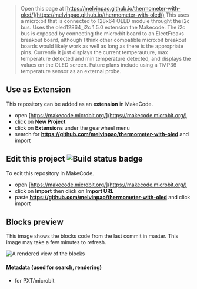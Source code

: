 
> Open this page at [https://melvinpao.github.io/thermometer-with-oled/](https://melvinpao.github.io/thermometer-with-oled/)
This uses a micro:bit that is connected to 128x64 OLED module throught the i2c bus.
Uses the oled12864_i2c 1.5.0 extension the Makecode.
The i2c bus is exposed by connecting the micro:bit board to an ElectFreaks breakout board, although I think other compatible micro:bit breakout boards would likely work as well as long as there is the appropriate pins.
Currently it just displays the current temperauture, max temperature detected and min temperature detected, and displays the values on the OLED screen.
Future plans include using a TMP36 temperature sensor as an external probe.

## Use as Extension

This repository can be added as an **extension** in MakeCode.

* open [https://makecode.microbit.org/](https://makecode.microbit.org/)
* click on **New Project**
* click on **Extensions** under the gearwheel menu
* search for **https://github.com/melvinpao/thermometer-with-oled** and import

## Edit this project ![Build status badge](https://github.com/melvinpao/thermometer-with-oled/workflows/MakeCode/badge.svg)

To edit this repository in MakeCode.

* open [https://makecode.microbit.org/](https://makecode.microbit.org/)
* click on **Import** then click on **Import URL**
* paste **https://github.com/melvinpao/thermometer-with-oled** and click import

## Blocks preview

This image shows the blocks code from the last commit in master.
This image may take a few minutes to refresh.

![A rendered view of the blocks](https://github.com/melvinpao/thermometer-with-oled/raw/master/.github/makecode/blocks.png)

#### Metadata (used for search, rendering)

* for PXT/microbit
<script src="https://makecode.com/gh-pages-embed.js"></script><script>makeCodeRender("{{ site.makecode.home_url }}", "{{ site.github.owner_name }}/{{ site.github.repository_name }}");</script>
